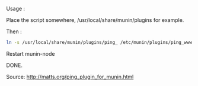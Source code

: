 Usage :

Place the script somewhere, /usr/local/share/munin/plugins for example.

Then :

```bash
ln -s /usr/local/share/munin/plugins/ping_ /etc/munin/plugins/ping_www.github.com
```

Restart munin-node

DONE.

Source: http://matts.org/ping_plugin_for_munin.html
